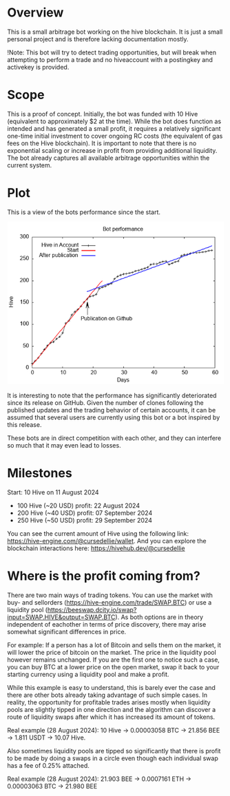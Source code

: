 # Overview
This is a small arbitrage bot working on the hive blockchain. It is just a small personal project and is therefore lacking documentation mostly.

!Note: This bot will try to detect trading opportunities, but will break when attempting to perform a trade and no hiveaccount with a postingkey and activekey is provided.

# Scope
This is a proof of concept. Initially, the bot was funded with 10 Hive (equivalent to approximately $2 at the time). While the bot does function as intended and has generated a small profit, it requires a relatively significant one-time initial investment to cover ongoing RC costs (the equivalent of gas fees on the Hive blockchain). It is important to note that there is no exponential scaling or increase in profit from providing additional liquidity. The bot already captures all available arbitrage opportunities within the current system.

# Plot

This is a view of the bots performance since the start.

![Arbitrage Performance](plot/plot.png)

It is interesting to note that the performance has significantly deteriorated since its release on GitHub. Given the number of clones following the published updates and the trading behavior of certain accounts, it can be assumed that several users are currently using this bot or a bot inspired by this release.

These bots are in direct competition with each other, and they can interfere so much that it may even lead to losses.

# Milestones
Start: 10 Hive on 11 August 2024
- 100 Hive (~20 USD) profit: 22 August 2024
- 200 Hive (~40 USD) profit: 07 September 2024
- 250 Hive (~50 USD) profit: 29 September 2024

You can see the current amount of Hive using the following link: https://hive-engine.com/@cursedellie/wallet.
And you can explore the blockchain interactions here: https://hivehub.dev/@cursedellie

# Where is the profit coming from?
There are two main ways of trading tokens. You can use the market with buy- and sellorders (https://hive-engine.com/trade/SWAP.BTC) or use a liquidity pool (https://beeswap.dcity.io/swap?input=SWAP.HIVE&output=SWAP.BTC). As both options are in theory independent of eachother in terms of price discovery, there may arise somewhat significant differences in price.

For example: If a person has a lot of Bitcoin and sells them on the market, it will lower the price of bitcoin on the market. The price in the liquidity pool however remains unchanged. If you are the first one to notice such a case, you can buy BTC at a lower price on the open market, swap it back to your starting currency using a liquidity pool and make a profit.

While this example is easy to understand, this is barely ever the case and there are other bots already taking advantage of such simple cases. In reality, the opportunity for profitable trades arises mostly when liquidity pools are slightly tipped in one direction and the algorithm can discover a route of liquidity swaps after which it has increased its amount of tokens.

Real example (28 August 2024): 10 Hive -> 0.00003058 BTC -> 21.856 BEE -> 1.811 USDT -> 10.07 Hive.

Also sometimes liquidity pools are tipped so significantly that there is profit to be made by doing a swaps in a circle even though each individual swap has a fee of 0.25% attached.

Real example (28 August 2024): 21.903 BEE -> 0.0007161 ETH -> 0.00003063 BTC -> 21.980 BEE